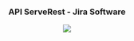 <div align="center">
    <h3>API ServeRest - Jira Software</h3>
    <a href="https://guilhermesvmachado.atlassian.net/jira/software/projects/PB/boards/5" target="_blank"><img src="https://img.shields.io/badge/Jira-0052CC?style=for-the-badge&logo=Jira&logoColor=white" target="_blank"></a>
</div>

